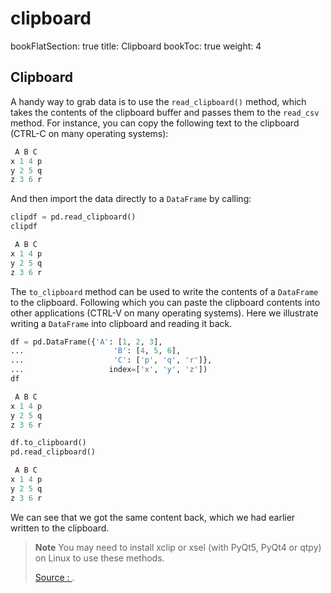 # clipboard

bookFlatSection: true title: Clipboard bookToc: true weight: 4

## Clipboard

A handy way to grab data is to use the `read_clipboard()` method, which takes the contents of the clipboard buffer and passes them to the `read_csv` method. For instance, you can copy the following text to the clipboard \(CTRL-C on many operating systems\):

```python
 A B C
x 1 4 p
y 2 5 q
z 3 6 r
```

And then import the data directly to a `DataFrame` by calling:

```python
clipdf = pd.read_clipboard()
clipdf
```

```python
 A B C
x 1 4 p
y 2 5 q
z 3 6 r
```

The `to_clipboard` method can be used to write the contents of a `DataFrame` to the clipboard. Following which you can paste the clipboard contents into other applications \(CTRL-V on many operating systems\). Here we illustrate writing a `DataFrame` into clipboard and reading it back.

```python
df = pd.DataFrame({'A': [1, 2, 3],
...                    'B': [4, 5, 6],
...                    'C': ['p', 'q', 'r']},
...                   index=['x', 'y', 'z'])
df
```

```python
 A B C
x 1 4 p
y 2 5 q
z 3 6 r
```

```python
df.to_clipboard()
pd.read_clipboard()
```

```python
 A B C
x 1 4 p
y 2 5 q
z 3 6 r
```

We can see that we got the same content back, which we had earlier written to the clipboard.

> **Note** You may need to install xclip or xsel \(with PyQt5, PyQt4 or qtpy\) on Linux to use these methods.
>
> [Source : ](https://pandas.pydata.org/pandas-docs/stable/user_guide/io.html#clipboard).

